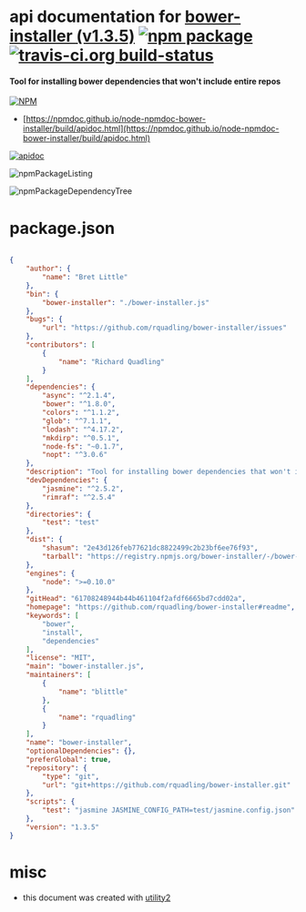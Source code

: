 # api documentation for  [bower-installer (v1.3.5)](https://github.com/rquadling/bower-installer#readme)  [![npm package](https://img.shields.io/npm/v/npmdoc-bower-installer.svg?style=flat-square)](https://www.npmjs.org/package/npmdoc-bower-installer) [![travis-ci.org build-status](https://api.travis-ci.org/npmdoc/node-npmdoc-bower-installer.svg)](https://travis-ci.org/npmdoc/node-npmdoc-bower-installer)
#### Tool for installing bower dependencies that won't include entire repos

[![NPM](https://nodei.co/npm/bower-installer.png?downloads=true&downloadRank=true&stars=true)](https://www.npmjs.com/package/bower-installer)

- [https://npmdoc.github.io/node-npmdoc-bower-installer/build/apidoc.html](https://npmdoc.github.io/node-npmdoc-bower-installer/build/apidoc.html)

[![apidoc](https://npmdoc.github.io/node-npmdoc-bower-installer/build/screenCapture.buildCi.browser.%252Ftmp%252Fbuild%252Fapidoc.html.png)](https://npmdoc.github.io/node-npmdoc-bower-installer/build/apidoc.html)

![npmPackageListing](https://npmdoc.github.io/node-npmdoc-bower-installer/build/screenCapture.npmPackageListing.svg)

![npmPackageDependencyTree](https://npmdoc.github.io/node-npmdoc-bower-installer/build/screenCapture.npmPackageDependencyTree.svg)



# package.json

```json

{
    "author": {
        "name": "Bret Little"
    },
    "bin": {
        "bower-installer": "./bower-installer.js"
    },
    "bugs": {
        "url": "https://github.com/rquadling/bower-installer/issues"
    },
    "contributors": [
        {
            "name": "Richard Quadling"
        }
    ],
    "dependencies": {
        "async": "^2.1.4",
        "bower": "^1.8.0",
        "colors": "^1.1.2",
        "glob": "^7.1.1",
        "lodash": "^4.17.2",
        "mkdirp": "^0.5.1",
        "node-fs": "~0.1.7",
        "nopt": "^3.0.6"
    },
    "description": "Tool for installing bower dependencies that won't include entire repos",
    "devDependencies": {
        "jasmine": "^2.5.2",
        "rimraf": "^2.5.4"
    },
    "directories": {
        "test": "test"
    },
    "dist": {
        "shasum": "2e43d126feb77621dc8822499c2b23bf6ee76f93",
        "tarball": "https://registry.npmjs.org/bower-installer/-/bower-installer-1.3.5.tgz"
    },
    "engines": {
        "node": ">=0.10.0"
    },
    "gitHead": "61708248944b44b461104f2afdf6665bd7cdd02a",
    "homepage": "https://github.com/rquadling/bower-installer#readme",
    "keywords": [
        "bower",
        "install",
        "dependencies"
    ],
    "license": "MIT",
    "main": "bower-installer.js",
    "maintainers": [
        {
            "name": "blittle"
        },
        {
            "name": "rquadling"
        }
    ],
    "name": "bower-installer",
    "optionalDependencies": {},
    "preferGlobal": true,
    "repository": {
        "type": "git",
        "url": "git+https://github.com/rquadling/bower-installer.git"
    },
    "scripts": {
        "test": "jasmine JASMINE_CONFIG_PATH=test/jasmine.config.json"
    },
    "version": "1.3.5"
}
```



# misc
- this document was created with [utility2](https://github.com/kaizhu256/node-utility2)

